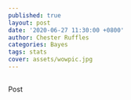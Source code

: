 ```yaml
---
published: true
layout: post
date: '2020-06-27 11:30:00 +0800'
author: Chester Ruffles
categories: Bayes
tags: stats
cover: assets/wowpic.jpg
---
```

##

Post
